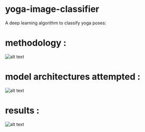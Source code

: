 # yoga-image-classifier
A deep learning algorithm to classify yoga poses:

 # methodology :
![alt text](https://raw.githubusercontent.com/jay-uChicago/yoga-image-classifier/master/references/Methodology.png)

# model architectures attempted :
![alt text](https://raw.githubusercontent.com/jay-uChicago/yoga-image-classifier/master/references/Model%20Performance.png)

# results :
![alt text](https://raw.githubusercontent.com/jay-uChicago/yoga-image-classifier/master/references/Errors.png)



